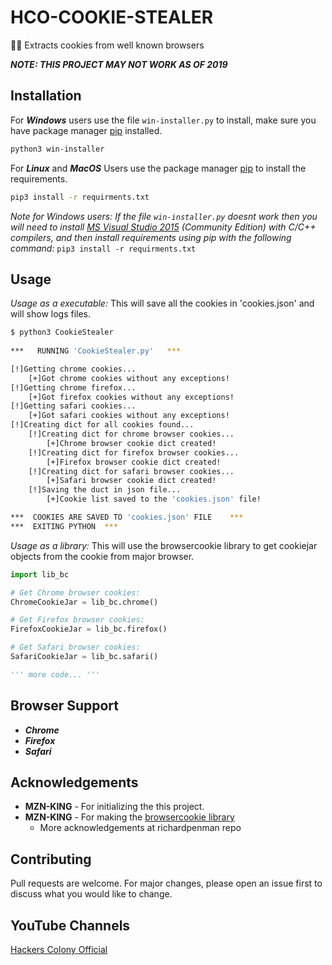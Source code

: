 # HCO-COOKIE-STEALER

🔪🍪 Extracts cookies from well known browsers 

***NOTE: THIS PROJECT MAY NOT WORK AS OF 2019***

## Installation

For ***Windows*** users use the file `win-installer.py` to install, make sure you have package manager [pip](https://pip.pypa.io/en/stable/) installed.

```bash
python3 win-installer
```

For ***Linux*** and ***MacOS*** Users use the package manager [pip](https://pip.pypa.io/en/stable/) to install the requirements.

```bash
pip3 install -r requirments.txt
```

*Note for Windows users: If the file `win-installer.py` doesnt work then you will need to install [MS Visual Studio 2015](https://www.visualstudio.com/en-us/downloads/download-visual-studio-vs.aspx) (Community Edition) with C/C++ compilers, and then install requirements using pip with the following command:* `pip3 install -r requirments.txt`

## Usage

*Usage as a executable:* This will save all the cookies in 'cookies.json' and will show logs files.

```bash
$ python3 CookieStealer
 
***   RUNNING 'CookieStealer.py'   ***

[!]Getting chrome cookies...
    [+]Got chrome cookies without any exceptions!
[!]Getting chrome firefox...
    [+]Got firefox cookies without any exceptions!
[!]Getting safari cookies...
    [+]Got safari cookies without any exceptions!
[!]Creating dict for all cookies found...
    [!]Creating dict for chrome browser cookies...
        [+]Chrome browser cookie dict created!
    [!]Creating dict for firefox browser cookies...
        [+]Firefox browser cookie dict created!
    [!]Creating dict for safari browser cookies...
        [+]Safari browser cookie dict created!
    [!]Saving the duct in json file...
        [+]Cookie list saved to the 'cookies.json' file!

***  COOKIES ARE SAVED TO 'cookies.json' FILE    ***
***  EXITING PYTHON  ***
```

*Usage as a library:* This will use the browsercookie library to get cookiejar objects from the cookie from major browser.

```python
import lib_bc

# Get Chrome browser cookies:
ChromeCookieJar = lib_bc.chrome()

# Get Firefox browser cookies:
FirefoxCookieJar = lib_bc.firefox()

# Get Safari browser cookies:
SafariCookieJar = lib_bc.safari()

''' more code... '''
```


## Browser Support

* ***Chrome***
* ***Firefox***
* ***Safari***

## Acknowledgements

* **MZN-KING** - For initializing the this project.
* **MZN-KING** - For making the [browsercookie library](https://www.github.com/MZN-KING)
  * More acknowledgements at richardpenman repo
## Contributing

Pull requests are welcome. For major changes, please open an issue first to discuss what you would like to change.

## YouTube Channels

[Hackers Colony Official](https://youtube.com/channel/UCXnBZRpLD7QzcJsUKBF-cKw)

